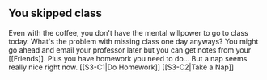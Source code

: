 ## You skipped class
Even with the coffee, you don't have the mental willpower to go to class today. 
What's the problem with missing class one day anyways? You might go ahead and email your professor later but you can get notes from your [[Friends]]. Plus you have homework you need to do...
But a nap seems really nice right now.
[[S3-C1|Do Homework]]
[[S3-C2|Take a Nap]]